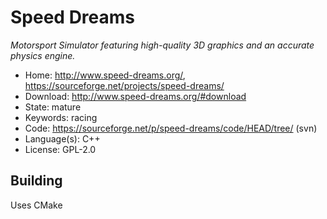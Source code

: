 # Speed Dreams

_Motorsport Simulator featuring high-quality 3D graphics and an accurate physics engine._

- Home: http://www.speed-dreams.org/, https://sourceforge.net/projects/speed-dreams/
- Download: http://www.speed-dreams.org/#download
- State: mature
- Keywords: racing
- Code: https://sourceforge.net/p/speed-dreams/code/HEAD/tree/ (svn)
- Language(s): C++
- License: GPL-2.0

## Building

Uses CMake
